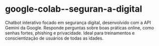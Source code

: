 # google-colab--seguran-a-digital
Chatbot interativo focado em segurança digital, desenvolvido com a API Gemini da Google. Responde perguntas sobre boas práticas online, como senhas fortes, phishing e privacidade. Ideal para treinamentos e conscientização de usuários de todas as idades.
